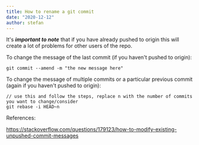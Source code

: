 ```yaml
---
title: How to rename a git commit
date: "2020-12-12"
author: stefan
---
```


It's ***important to note*** that if you have already pushed to origin this will create a lot of problems for other 
users of the repo.

To change the message of the last commit (if you haven't pushed to origin):

    git commit --amend -m "the new message here"
    
To change the message of multiple commits or a particular previous commit (again if you haven't pushed to origin):
 
    // use this and follow the steps, replace n with the number of commits you want to change/consider 
    git rebase -i HEAD~n

References: 

https://stackoverflow.com/questions/179123/how-to-modify-existing-unpushed-commit-messages
